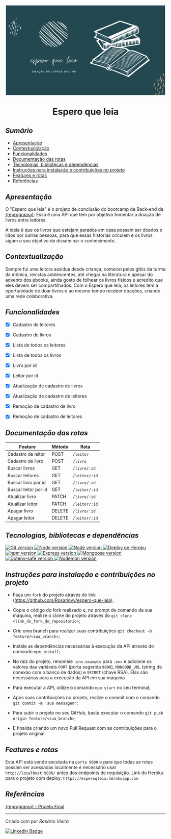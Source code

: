 <h1 align="center">
  <img src="src\image\espero que leia.png" alt="logo espero que leia" width="500">
<p align="center">Espero que leia<p>
</h1>


## *Sumário*

- [Apresentação](#apresentação)
- [Contextualização](#contextualização)
- [Funcionalidades](#funcionalidades)
- [Documentação das rotas](#documentação-das-rotas)
- [Tecnologias, bibliotecas e dependências](#tecnologias-bibliotecas-e-dependências)
- [Instruções para instalação e contribuições no projeto](#instruções-para-instalação-e-contribuições-no-projeto)
- [Features e rotas](#features-e-rotas)
- [Referências](#referências)

## *Apresentação*

O "Espero que leia" é o projeto de conclusão do bootcamp de Back-end da [{reprograma}](https://reprograma.com.br/).  Essa é uma API que tem por objetivo fomentar a doação de livros entre leitores.

A ideia é que os livros que estejam parados em casa possam ser doados e lidos por outras pessoas, para que essas histórias circulem e os livros sigam o seu objetivo de disseminar o conhecimento.

## *Contextualização*
Sempre fui uma leitora assídua desde criança, comecei pelos gibis da turma da mônica, revistas adolescentes, até chegar na literatura e apesar do advento dos ebooks, ainda gosto de folhear os livros físicos e acredito que eles devem ser compartilhados. Com o Espero que leia, os leitores tem a oportunidade de doar livros e ao mesmo tempo receber doações, criando uma rede colaborativa.

## *Funcionalidades*

- [X] Cadastro de leitores
- [X] Cadastro de livros
- [X] Lista de todos os leitores
- [X] Lista de todos os livros
- [X] Livro por id
- [X] Leitor por id
- [X] Atualização de cadastro de livros
- [X] Atualização de cadastro de leitores
- [X] Remoção de cadastro de livro
- [X] Remoção de cadastro de leitores


## _Documentação das rotas_

| Feature                                | Método | Rota                         |
| -------------------------------------- | ------ | ---------------------------- |
| Cadastro de leitor                     | POST   | `/leitor`                    |
| Cadastro de livro                      | POST   | `/livro`                     |
| Buscar livros                          | GET    | `/livro/:id`                 |
| Buscar leitores                        | GET    | `/leitor/:id`                |
| Buscar livro por id                    | GET    | `/livro/:id`                 |
| Buscar leitor por id                   | GET    | `/leitor/:id`                |
| Atualizar livro                        | PATCH  | `/livro/:id`                 |
| Atualizar leitor                       | PATCH  | `/leitor/:id`                |
| Apagar livro                           | DELETE | `/livro/:id`                 |
| Apagar leitor                          | DELETE | `/leitor/:id`                |


## *Tecnologias, bibliotecas e dependências*

<p align="left">
  <a>
    <a href="https://git-scm.com/"><img alt="Git version" src="https://img.shields.io/badge/Git/GitHub-greendark">
    <a href="https://nodejs.org/pt-br/"><img alt="Node version" src="https://img.shields.io/badge/NodeJS-greendark">
    <a href="https://www.mongodb.com/cloud/atlas"><img alt="Node version" src="https://img.shields.io/badge/MongoDB%20Atlas-greendark">
    <a href="https://herokuapp.com/"><img alt="Deploy on Heroku" src="https://img.shields.io/badge/Heroku-greendark">
    <br/>
    <a href="https://www.npmjs.com/"><img alt="npm version" src="https://img.shields.io/badge/npm-6.14.6-greendark">
    <a href="https://expressjs.com/pt-br/"><img alt="Express version" src="https://img.shields.io/badge/express-4.17.1-greendark">
    <a href="https://mongoosejs.com/"><img alt="Mongoose version" src="https://img.shields.io/badge/mongoose-5.10.17-greendark">
    <a href="https://www.npmjs.com/package/dotenv-safe"><img alt="Dotenv-safe version" src="https://img.shields.io/badge/dotenv-8.2.0-greendark">
    <a href="https://www.npmjs.com/package/nodemon"><img alt="Nodemon version" src="https://img.shields.io/badge/nodemon-2.0.6-greendark">
  </a> 
</p>

## *Instruções para instalação e contribuições no projeto*

- Faça um `fork` do projeto através do link (<https://github.com/Rosariovv/espero-que-leia>);

- Copie o código do fork realizado e, no prompt de comando da sua máquina, realize o clone do projeto através do `git clone <link_do_fork_do_repositorio>`;

- Crie uma branch para realizar suas contribuições `git checkout -b feature/<sua_branch>`;

- Instale as dependências necessárias à execução da API através do comando `npm install`;

- No raiz do projeto, renomeie `.env.example` para `.env` e adicione os valores das variáveis `PORT` (porta sugerida `9000`), `MONGODB_URL` (string de conexão com o banco de dados) e `SECRET` (chave RSA). Elas são necessárias para a execução da API em sua máquina

- Para executar a API, utilize o comando `npm start` no seu terminal;

- Após suas contribuições no projeto, realize o commit com o comando `git commit -m 'sua mensagem'`;

- Para subir o projeto no seu GitHub, basta executar o comando `git push origin feature/<sua_branch>`;

- E finalize criando um novo Pull Request com as contribuições para o projeto original.

## *Features e rotas*

Esta API está sendo escutada na `porta 9000` e para que todas as rotas possam ser acessadas localmente é necessário usar `http://localhost:9000/` antes dos endpoints de requisição.
Link do Heroku para o projeto com deploy: `https://esperoqleia.herokuapp.com`



## *Referências*

[{reprograma} - Projeto Final](https://github.com/reprograma/on7-porto-s17-s18-projeto-livre)


<hr>

Criado com por *Rosário Vieira* 

[![Linkedin Badge](https://img.shields.io/badge/-Rosário%20Vieira-blue?style=flat-square&logo=Linkedin&logoColor=white)](https://www.linkedin.com/in/maria-do-rosario-vieira-b8259125)

